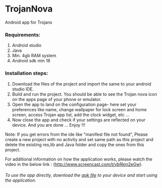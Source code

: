 # TrojanNova
Android app for Trojans

### Requirements:
1. Android studio 
2. Java 
3. Min. 4gb RAM system
4. Android sdk min 18

### Installation steps:
1. Download the files of the project and import the same to your android studio IDE.
2. Build and run the project.
You should be able to see the Trojan nova icon on the apps page of your phone or emulator.
3. Open the app to land on the configuration page- here set your preferences like name, change wallpaper for lock screen and home screen, access Trojan app list, add the clock widget, etc ... 
4. Now close the app and check if your settings are reflected on your device.
And you are done ... Enjoy !!!

Note:
If you get errors from the ide like "manifest file not found",
Please create a new project with no activity and set same path as this project and delete the existing res,lib and Java folder and copy the ones from this project.

For additional information on how the application works, please watch the video in the below link :
(http://www.screencast.com/t/vbRkjn2eGw).
###### To use the app directly, download the <a href="https://github.com/SharmileeS/TrojanNova/raw/master/app-release.apk">apk file</a>  to your device and start using the application.


